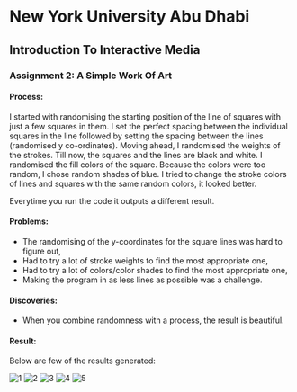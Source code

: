 # New York University Abu Dhabi
## Introduction To Interactive Media
### Assignment 2: A Simple Work Of Art

#### Process:
I started with randomising the starting position of the line of squares with just a few squares in them.
I set the perfect spacing between the individual squares in the line followed by setting the spacing between the lines (randomised y co-ordinates).
Moving ahead, I randomised the weights of the strokes.
Till now, the squares and the lines are black and white. I randomised the fill colors of the square. Because the colors were too random, I chose random shades of blue.
I tried to change the stroke colors of lines and squares with the same random colors, it looked better.

Everytime you run the code it outputs a different result.

#### Problems:
- The randomising of the y-coordinates for the square lines was hard to figure out,
- Had to try a lot of stroke weights to find the most appropriate one,
- Had to try a lot of colors/color shades to find the most appropriate one,
- Making the program in as less lines as possible was a challenge.

#### Discoveries:
- When you combine randomness with a process, the result is beautiful.

#### Result:
Below are few of the results generated:

![1](https://github.com/basil-ahmed/IntroductionToInteractiveMedia/blob/main/Feb8/1.png)
![2](https://github.com/basil-ahmed/IntroductionToInteractiveMedia/blob/main/Feb8/2.png)
![3](https://github.com/basil-ahmed/IntroductionToInteractiveMedia/blob/main/Feb8/3.png)
![4](https://github.com/basil-ahmed/IntroductionToInteractiveMedia/blob/main/Feb8/4.png)
![5](https://github.com/basil-ahmed/IntroductionToInteractiveMedia/blob/main/Feb8/5.png)
